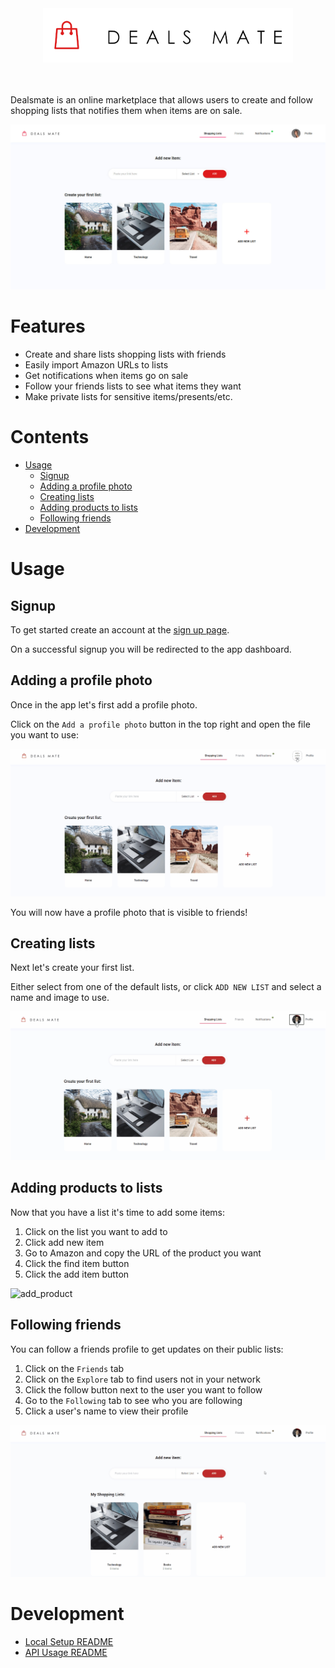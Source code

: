 <div align="center">
    <img alt="Dealsmate logo" src="./docs/img/logo.png" width="400px" />
</div> <br /> <br />

Dealsmate is an online marketplace that allows users to create and follow shopping lists that notifies them when items are on sale.

![dashboard](./docs/img/dashboard.jpeg)

# Features

-   Create and share lists shopping lists with friends
-   Easily import Amazon URLs to lists
-   Get notifications when items go on sale
-   Follow your friends lists to see what items they want
-   Make private lists for sensitive items/presents/etc.

# Contents

-   [Usage](#Usage)
    -   [Signup](#Signup)
    -   [Adding a profile photo](#Adding-a-profile-photo)
    -   [Creating lists](#Creating-lists)
    -   [Adding products to lists](#Adding-products-to-lists)
    -   [Following friends](#Following-friends)
-   [Development](#Development)

# Usage

## Signup

To get started create an account at the <a href='dealsmate.com/signup' >sign up page</a>.

On a successful signup you will be redirected to the app dashboard.

## Adding a profile photo

Once in the app let's first add a profile photo.

Click on the `Add a profile photo` button in the top right and open the file you want to use:

![add_profile_pic](./docs/img/gifs/add_profile_pic.gif)

You will now have a profile photo that is visible to friends!

## Creating lists

Next let's create your first list.

Either select from one of the default lists, or click `ADD NEW LIST` and select a name and image to use.

![add_list](./docs/img/gifs/add_list.gif)

## Adding products to lists

Now that you have a list it's time to add some items:

1. Click on the list you want to add to
2. Click add new item
3. Go to Amazon and copy the URL of the product you want
4. Click the find item button
5. Click the add item button

![add_product](./docs/img/gifs/add_product.gif)

## Following friends

You can follow a friends profile to get updates on their public lists:

1. Click on the `Friends` tab
2. Click on the `Explore` tab to find users not in your network
3. Click the follow button next to the user you want to follow
4. Go to the `Following` tab to see who you are following
5. Click a user's name to view their profile

![follow_profiles](./docs/img/gifs/follow_profiles.gif)

# Development

<ul>
    <li><a href="./docs/local_setup.md">Local Setup README</a></li>
    <li><a href="./docs/api_usage.md">API Usage README</a></li>
</ul>
